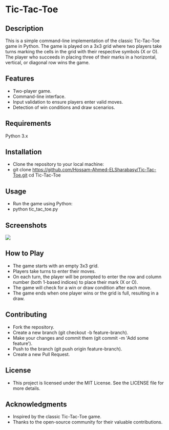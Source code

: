 # Tic-Tac-Toe
## Description
This is a simple command-line implementation of the classic Tic-Tac-Toe game in Python. The game is played on a 3x3 grid where two players take turns marking the cells in the grid with their respective symbols (X or O). The player who succeeds in placing three of their marks in a horizontal, vertical, or diagonal row wins the game.

## Features
- Two-player game.
- Command-line interface.
- Input validation to ensure players enter valid moves.
- Detection of win conditions and draw scenarios.

## Requirements
Python 3.x

## Installation
- Clone the repository to your local machine:
- git clone https://github.com/Hossam-Ahmed-ELSharabasy/Tic-Tac-Toe.git
cd Tic-Tac-Toe

## Usage
- Run the game using Python:
- python tic_tac_toe.py

## Screenshots
![](https://github.com/Hossam-Ahmed-ELSharabasy/Tic-Tac-Toe-/blob/main/Screenshot%202024-07-100608.jpg)

  ## How to Play
- The game starts with an empty 3x3 grid.
- Players take turns to enter their moves.
- On each turn, the player will be prompted to enter the row and column number (both 1-based indices) to place their mark (X or O).
- The game will check for a win or draw condition after each move.
- The game ends when one player wins or the grid is full, resulting in a draw.

## Contributing
- Fork the repository.
- Create a new branch (git checkout -b feature-branch).
- Make your changes and commit them (git commit -m 'Add some feature').
- Push to the branch (git push origin feature-branch).
- Create a new Pull Request.

## License
- This project is licensed under the MIT License. See the LICENSE file for more details.

## Acknowledgments
- Inspired by the classic Tic-Tac-Toe game.
- Thanks to the open-source community for their valuable contributions.
